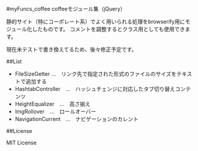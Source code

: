#myFuncs_coffee
coffeeモジュール集（jQuery）

静的サイト（特にコーポレート系）でよく用いられる処理をbrowserify用にモジュール化したものです。
コメントを調整するとクラス用としても使用できます。

現在未テストで書き換えてるため、後々修正予定です。

##List

- FileSizeGetter …　リンク先で指定された形式のファイルのサイズをテキストで追加する
- HashtabController　…　ハッシュチェンジに対応したタブ切り替えコンテンツ
- HeightEqualizer　…　高さ揃え
- ImgRollover　…　ロールオーバー
- NavigationCurrent　…　ナビゲーションのカレント

##License

MIT License
